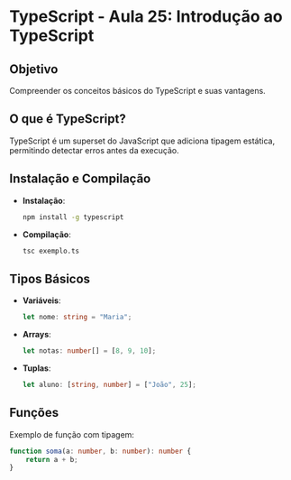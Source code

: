 # TypeScript - Aula 25: Introdução ao TypeScript

## Objetivo
Compreender os conceitos básicos do TypeScript e suas vantagens.

## O que é TypeScript?
TypeScript é um superset do JavaScript que adiciona tipagem estática, permitindo detectar erros antes da execução.

## Instalação e Compilação
- **Instalação**:
    ```bash
    npm install -g typescript
    ```
- **Compilação**:
    ```bash
    tsc exemplo.ts
    ```

## Tipos Básicos
- **Variáveis**:
    ```typescript
    let nome: string = "Maria";
    ```
- **Arrays**:
    ```typescript
    let notas: number[] = [8, 9, 10];
    ```
- **Tuplas**:
    ```typescript
    let aluno: [string, number] = ["João", 25];
    ```

## Funções
Exemplo de função com tipagem:
```typescript
function soma(a: number, b: number): number {
    return a + b;
}


